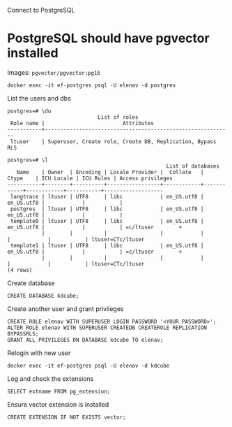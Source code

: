 Connect to PostgreSQL

# PostgreSQL should have pgvector installed

Images:
`pgvector/pgvector:pg16`

```shell
docker exec -it ef-postgres psql -U elenav -d postgres
```

List the users and dbs
```shell
postgres=# \du
                             List of roles
 Role name |                         Attributes                         
-----------+------------------------------------------------------------
 ltuser    | Superuser, Create role, Create DB, Replication, Bypass RLS

postgres=# \l
                                                   List of databases
   Name    | Owner  | Encoding | Locale Provider |  Collate   |   Ctype    | ICU Locale | ICU Rules | Access privileges 
-----------+--------+----------+-----------------+------------+------------+------------+-----------+-------------------
 langtrace | ltuser | UTF8     | libc            | en_US.utf8 | en_US.utf8 |            |           | 
 postgres  | ltuser | UTF8     | libc            | en_US.utf8 | en_US.utf8 |            |           | 
 template0 | ltuser | UTF8     | libc            | en_US.utf8 | en_US.utf8 |            |           | =c/ltuser        +
           |        |          |                 |            |            |            |           | ltuser=CTc/ltuser
 template1 | ltuser | UTF8     | libc            | en_US.utf8 | en_US.utf8 |            |           | =c/ltuser        +
           |        |          |                 |            |            |            |           | ltuser=CTc/ltuser
(4 rows)
```

Create database
```shell
CREATE DATABASE kdcube;
```

Create another user and grant privileges
```shell
CREATE ROLE elenav WITH SUPERUSER LOGIN PASSWORD '<YOUR PASSWORD>';
ALTER ROLE elenav WITH SUPERUSER CREATEDB CREATEROLE REPLICATION BYPASSRLS;
GRANT ALL PRIVILEGES ON DATABASE kdcube TO elenav;
```

Relogin with new user
```shell
docker exec -it ef-postgres psql -U elenav -d kdcube
```

Log and check the extensions
```shell
SELECT extname FROM pg_extension;
```

Ensure vector extension is installed
```shell
CREATE EXTENSION IF NOT EXISTS vector;
```
